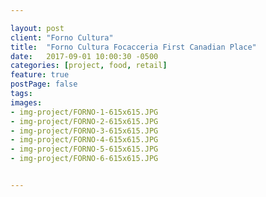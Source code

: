 ```yaml
---

layout: post
client: "Forno Cultura"
title:  "Forno Cultura Focacceria First Canadian Place"
date:   2017-09-01 10:00:30 -0500
categories: [project, food, retail]
feature: true
postPage: false
tags:
images: 
- img-project/FORNO-1-615x615.JPG
- img-project/FORNO-2-615x615.JPG
- img-project/FORNO-3-615x615.JPG
- img-project/FORNO-4-615x615.JPG
- img-project/FORNO-5-615x615.JPG
- img-project/FORNO-6-615x615.JPG


---
```



